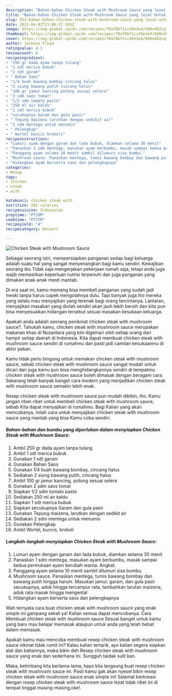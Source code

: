 ```yaml
---
description: "Bahan-bahan Chicken Steak with Mushroom Sauce yang lezat Untuk Jualan"
title: "Bahan-bahan Chicken Steak with Mushroom Sauce yang lezat Untuk Jualan"
slug: 553-bahan-bahan-chicken-steak-with-mushroom-sauce-yang-lezat-untuk-jualan
date: 2021-04-02T21:06:27.935Z
image: https://img-global.cpcdn.com/recipes/70a76bf1cc49e3e4/680x482cq70/chicken-steak-with-mushroom-sauce-foto-resep-utama.jpg
thumbnail: https://img-global.cpcdn.com/recipes/70a76bf1cc49e3e4/680x482cq70/chicken-steak-with-mushroom-sauce-foto-resep-utama.jpg
cover: https://img-global.cpcdn.com/recipes/70a76bf1cc49e3e4/680x482cq70/chicken-steak-with-mushroom-sauce-foto-resep-utama.jpg
author: Jackson Floyd
ratingvalue: 4.1
reviewcount: 8
recipeingredient:
- "250 gr dada ayam tanpa tulang"
- "1 sdt merica bubuk"
- "1 sdt garam"
- " Bahan Saos"
- "1/4 buah bawang bombay cincang halus"
- "2 siung bawang putih cincang halus"
- "100 gr jamur kancing potong sesuai selera"
- "2 sdm saos tomat"
- "1/2 sdm tomato paste"
- "250 ml air kaldu"
- "1 sdt merica bubuk"
- "secukupnya Garam dan gula pasir"
- " Tepung maizena larutkan dengan sedikit air"
- "2 sdm mentega untuk menumis"
- " Pelengkap"
- " Wortel buncis brokoli"
recipeinstructions:
- "Lumuri ayam dengan garam dan lada bubuk, diamkan selama 30 menit"
- "Panaskan 1 sdm mentega, masukan ayam berbumbu, masak sampai kedua permukaan ayam berubah warna. Angkat."
- "Panggang ayam selama 10 menit sambil dilumuri sisa bumbu."
- "Mushroom sauce. Panaskan mentega, tumis bawang bombay dan bawang putih hingga harum. Masukan jamur, garam, dan gula pasir secukupnya, aduk hingga tercampur rata, tambahkan larutan maizena, aduk rata masak hingga mengental"
- "Hidangkan ayam berserta saos dan pelengkapnya"
categories:
- Resep
tags:
- chicken
- steak
- with

katakunci: chicken steak with 
nutrition: 201 calories
recipecuisine: Indonesian
preptime: "PT19M"
cooktime: "PT37M"
recipeyield: "4"
recipecategory: Dessert

---
```



![Chicken Steak with Mushroom Sauce](https://img-global.cpcdn.com/recipes/70a76bf1cc49e3e4/680x482cq70/chicken-steak-with-mushroom-sauce-foto-resep-utama.jpg)

Sebagai seorang istri, mempersiapkan panganan sedap bagi keluarga adalah suatu hal yang sangat menyenangkan bagi kamu sendiri. Kewajiban seorang ibu Tidak saja mengerjakan pekerjaan rumah saja, tetapi anda juga wajib memastikan keperluan nutrisi terpenuhi dan juga panganan yang dimakan anak-anak mesti mantab.

Di era  saat ini, kamu memang bisa membeli panganan yang sudah jadi meski tanpa harus capek mengolahnya dulu. Tapi banyak juga lho mereka yang selalu mau menyajikan yang terenak bagi orang tercintanya. Lantaran, menyajikan masakan yang diolah sendiri akan jauh lebih bersih dan kita pun bisa menyesuaikan hidangan tersebut sesuai masakan kesukaan keluarga. 



Apakah anda adalah seorang penikmat chicken steak with mushroom sauce?. Tahukah kamu, chicken steak with mushroom sauce merupakan makanan khas di Nusantara yang kini digemari oleh setiap orang dari hampir setiap daerah di Indonesia. Kita dapat membuat chicken steak with mushroom sauce sendiri di rumahmu dan pasti jadi camilan kesukaanmu di akhir pekan.

Kamu tidak perlu bingung untuk memakan chicken steak with mushroom sauce, sebab chicken steak with mushroom sauce sangat mudah untuk dicari dan juga kamu pun bisa menghidangkannya sendiri di tempatmu. chicken steak with mushroom sauce boleh dimasak dengan beragam cara. Sekarang telah banyak banget cara modern yang menjadikan chicken steak with mushroom sauce semakin lebih enak.

Resep chicken steak with mushroom sauce pun mudah dibikin, lho. Kamu jangan ribet-ribet untuk membeli chicken steak with mushroom sauce, sebab Kita dapat menyajikan di rumahmu. Bagi Kalian yang akan mencobanya, inilah cara untuk menyajikan chicken steak with mushroom sauce yang mantab yang bisa Kamu coba sendiri.

<!--inarticleads1-->

##### Bahan-bahan dan bumbu yang diperlukan dalam menyiapkan Chicken Steak with Mushroom Sauce:

1. Ambil 250 gr dada ayam tanpa tulang
1. Ambil 1 sdt merica bubuk
1. Gunakan 1 sdt garam
1. Gunakan  Bahan Saos
1. Gunakan 1/4 buah bawang bombay, cincang halus
1. Sediakan 2 siung bawang putih, cincang halus
1. Ambil 100 gr jamur kancing, potong sesuai selera
1. Gunakan 2 sdm saos tomat
1. Siapkan 1/2 sdm tomato paste
1. Sediakan 250 ml air kaldu
1. Siapkan 1 sdt merica bubuk
1. Siapkan secukupnya Garam dan gula pasir
1. Gunakan  Tepung maizena, larutkan dengan sedikit air
1. Sediakan 2 sdm mentega untuk menumis
1. Gunakan  Pelengkap
1. Ambil  Wortel, buncis, brokoli




<!--inarticleads2-->

##### Langkah-langkah menyiapkan Chicken Steak with Mushroom Sauce:

1. Lumuri ayam dengan garam dan lada bubuk, diamkan selama 30 menit
1. Panaskan 1 sdm mentega, masukan ayam berbumbu, masak sampai kedua permukaan ayam berubah warna. Angkat.
1. Panggang ayam selama 10 menit sambil dilumuri sisa bumbu.
1. Mushroom sauce. Panaskan mentega, tumis bawang bombay dan bawang putih hingga harum. Masukan jamur, garam, dan gula pasir secukupnya, aduk hingga tercampur rata, tambahkan larutan maizena, aduk rata masak hingga mengental
1. Hidangkan ayam berserta saos dan pelengkapnya




Wah ternyata cara buat chicken steak with mushroom sauce yang enak simple ini gampang sekali ya! Kalian semua dapat mencobanya. Cara Membuat chicken steak with mushroom sauce Sesuai banget untuk kamu yang baru mau belajar memasak ataupun untuk anda yang telah hebat dalam memasak.

Apakah kamu mau mencoba membuat resep chicken steak with mushroom sauce nikmat tidak rumit ini? Kalau kalian tertarik, ayo kalian segera siapkan alat dan bahannya, maka bikin deh Resep chicken steak with mushroom sauce yang enak dan sederhana ini. Sungguh taidak sulit kan. 

Maka, ketimbang kita berlama-lama, hayo kita langsung buat resep chicken steak with mushroom sauce ini. Pasti kamu gak akan nyesel bikin resep chicken steak with mushroom sauce enak simple ini! Selamat berkreasi dengan resep chicken steak with mushroom sauce lezat tidak ribet ini di tempat tinggal masing-masing,oke!.

